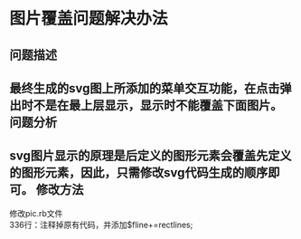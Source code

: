 图片覆盖问题解决办法
====================
问题描述
---------
最终生成的svg图上所添加的菜单交互功能，在点击弹出时不是在最上层显示，显示时不能覆盖下面图片。
问题分析
---------
svg图片显示的原理是后定义的图形元素会覆盖先定义的图形元素，因此，只需修改svg代码生成的顺序即可。
修改方法 
----------
修改pic.rb文件  
336行：注释掉原有代码，并添加$fline+=rectlines;

  
